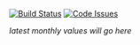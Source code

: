 [![Build Status](https://travis-ci.org/epogrebnyak/mini-kep.svg?branch=master)](https://travis-ci.org/epogrebnyak/mini-kep) [![Code Issues](https://www.quantifiedcode.com/api/v1/project/c2db5f2af9d54cb1888a21c37bfc24ec/badge.svg)](https://www.quantifiedcode.com/app/project/c2db5f2af9d54cb1888a21c37bfc24ec)

*latest monthly values will go here*
